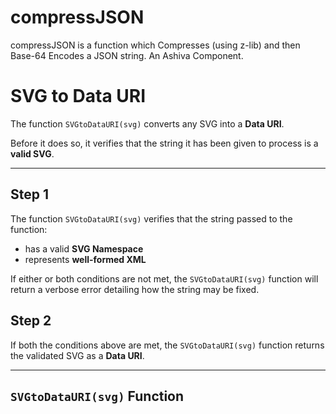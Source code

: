 # compressJSON
compressJSON is a function which Compresses (using z-lib) and then Base-64 Encodes a JSON string. An Ashiva Component.

# SVG to Data URI

The function `SVGtoDataURI(svg)` converts any SVG into a **Data URI**.

Before it does so, it verifies that the string it has been given to process is a **valid SVG**.

______

## Step 1

The function `SVGtoDataURI(svg)` verifies that the string passed to the function:

 - has a valid **SVG Namespace**
 - represents **well-formed XML**

If either or both conditions are not met, the `SVGtoDataURI(svg)` function will return a verbose error detailing how the string may be fixed.

## Step 2

If both the conditions above are met, the `SVGtoDataURI(svg)` function returns the validated SVG as a **Data URI**.

_____

## `SVGtoDataURI(svg)` Function

```
